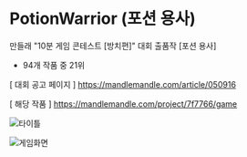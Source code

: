 # PotionWarrior (포션 용사)
만들래 "10분 게임 콘테스트 [방치편]" 대회 출품작 [포션 용사]
- 94개 작품 중 21위

[ 대회 공고 페이지 ]
https://mandlemandle.com/article/050916

[ 해당 작품 ]
https://mandlemandle.com/project/7f7766/game

![타이틀](https://github.com/user-attachments/assets/040d19a3-b81e-4a96-bf72-355627e95d37)

![게임화면](https://github.com/user-attachments/assets/61c2da69-41ce-45b4-90b3-443dbd0c258a)
